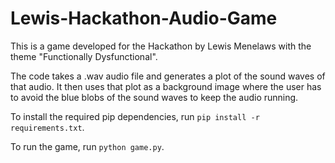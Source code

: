 # Lewis-Hackathon-Audio-Game

This is a game developed for the Hackathon by Lewis Menelaws with the theme "Functionally Dysfunctional".

The code takes a .wav audio file and generates a plot of the sound waves of that audio.
It then uses that plot as a background image where the user has to avoid the blue blobs of the sound waves to keep the audio running. 

To install the required pip dependencies, run `pip install -r requirements.txt`.

To run the game, run `python game.py`. 
